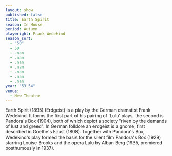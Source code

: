 ```yaml
---
layout: show
published: false
title: Earth Spirit
season: In House
period: Autumn
playwright: Frank Wedekind
season_sort: 
  - "50"
  - 50
  - .nan
  - .nan
  - .nan
  - .nan
  - .nan
  - .nan
  - .nan
year: "53_54"
venue: 
  - New Theatre
---
```


Earth Spirit (1895) (Erdgeist) is a play by the German dramatist Frank Wedekind. It forms the first part of his pairing of 'Lulu' plays, the second is Pandora's Box (1904), both of which depict a society "riven by the demands of lust and greed". In German folklore an erdgeist is a gnome, first described in Goethe's Faust (1808). Together with Pandora's Box, Wedekind's play formed the basis for the silent film Pandora's Box (1929) starring Louise Brooks and the opera Lulu by Alban Berg (1935, premiered posthumously in 1937).
